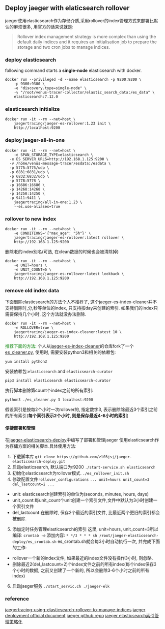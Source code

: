 ## Deploy jaeger with elaticsearch rollover

jaeger使用elasticsearch作为存储介质,采用rollover的index管理方式来部署比默认的麻烦很多, 用官方的话来说就是:

> Rollover index management strategy is more complex than using the default daily indices and it requires an initialisation job to prepare the storage and two cron jobs to manage indices.

### deploy elasticsearch
following command starts a **single-node** elasticsearch with docker.
```shell
docker run --privileged -d --name elasticsearch -p 9200:9200 \
	-p 9300:9300 \
	-e "discovery.type=single-node" \
	-v "/root/venus-tracer-collector/elastic_search_data:/es_data" \
	elasticsearch:7.12.0
```

### elasticsearch initialize

```shell
docker run -it --rm --net=host \ 
	jaegertracing/jaeger-es-rollover:1.23 init \
	http://localhost:9200
```

### deploy jaeger-all-in-one

```shell
docker run -it --rm --net=host \
	-e SPAN_STORAGE_TYPE=elasticsearch \
  -e ES_SERVER_URLS=http://192.168.1.125:9200 \
  -v /home/venus-message-tracer/esdata:/esdata \
  -p 5775:5775/udp \
  -p 6831:6831/udp \
  -p 6832:6832/udp \
  -p 5778:5778 \
  -p 16686:16686 \
  -p 14268:14268 \
  -p 14250:14250 \
  -p 9411:9411 \
	jaegertracing/all-in-one:1.23 \
	--es.use-aliases=true
```

### rollover to new index

```shell
docker run -it --rm --net=host \ 
	-e CONDITIONS='{"max_age": "5h"}' \
	jaegertracing/jaeger-es-rollover:latest rollover \
	http://192.168.1.125:9200 
```
删除老的index别名(可选, 在clean数据的时候也会被清除掉)
```shell
docker run -it --rm --net=host \
	-e UNIT=hours \
	-e UNIT_COUNT=5 \
	jaegertracing/jaeger-es-rollover:latest lookback \
	http://192.168.1.125:9200
```
### remove old index data
下面删除elasticsearch的方法个人不推荐了, 这个jaeger-es-index-cleaner并不支持删除时,分,秒等单位的index, 只支持按day来创建的索引.
如果我们的index只需要保持几个小时, 这个方法就没办法删除.
```shell
docker run -it --rm --net=host \
	-e ROLLOVER=true \
	jaegertracing/jaeger-es-index-cleaner:latest 10 \
	http://192.168.1.125:9200
```

<font color=green>推荐下面的方法:</font>
个人从[jaeger-es-index-cleaner](https://github.com/jaegertracing/jaeger/blob/master/plugin/storage/es/esCleaner.py)的仓库fork了一个 [es_cleaner.py](https://raw.githubusercontent.com/zl03jsj/jaeger-elasticsearch-deploy/master/es_cleaner.py), 使用时, 需要安装python3和相关的依赖包:

```shell
yum install python3 
```

安装依赖包:`elasticsearch` and `elasticsearch-curator`
```shell
pip3 install elasticsearch elasticsearch-curator
```

执行脚本删除第count个index之前的所有索引:
```shell
python3 ./es_cleaner.py 3 localhost:9200
```
假设索引是按每2个小时一次rollover的, 指定数字3, 表示删除除最近3个索引之前的所有索引(**每个索引表示2个小时, 则是保存最近4-6小时的索引**)

#### 便捷部署和管理

在[jaeger-elasticsearch-deploy](https://github.com/zl03jsj/jaeger-elasticsearch-deploy.git)中编写了部署和管理jaeger 使用elasticsearch作为存储方案的相关脚本.具体使用方法:

1. 下载脚本库
```git clone https://github.com/zl03jsj/jaeger-elasticsearch-deploy.git```
2. 启动elasticsearch, 默认端口为:9200
```./start-service.sh elasticsearch```
3. 初始化elasticsearch为rollover模式.
```./es_rollover_init.sh```
4. 修改配置文件`rollover_configurations`
`...
unit=hours
unit_count=3
del_lastcount=2
...
`
- unit: elasticsearch创建索引的单位为(seconds, minutes, hours, days)
- unit_count:每unit_count个unit创建一个索引文件,文件中默认为3小时创建一个索引文件
- del_lastcount:在删除时, 保存2个最近的索引文件, 比最近两个更旧的索引都会被删除.
5. 添加定时任务管理elasticsearch的索引
这里, unit=hours, unit_count=3所以编译:
```crontab -e```
添加内容:
```* */3 * * * sh /root/jaeger-elasticsearch-deploy/es_crontab.sh```
 es_crontab.sh就会每3小时自动执行一次, 
并完成下面的工作:
- rollover一个新的index文件, 如果最近的index文件没有操作3小时, 则忽略.
- 删除最近2(del_lastcount=2)个index文件之前的所有index(每个index保存3个小时的数据, 之前又创建了一个新的, 所以会删除3-6个小时之前的所有index)
6. 启动jaeger服务
```./start_servic.ch ./jaeger-elk```

### reference

[jaegertracing-using-elasticsearch-rollover-to-manage-indices](https://medium.com/jaegertracing/using-elasticsearch-rollover-to-manage-indices-8b3d0c77915d)
[jaeger deployment official document](https://www.jaegertracing.io/docs/1.23/deployment/)
[jaeger github repo](https://github.com/jaegertracing/jaeger)
[jaeger elasticsearch索引管理策略化](https://www.jaegertracing.io/docs/1.23/deployment/#elasticsearch-ilm-support)

